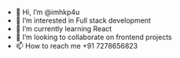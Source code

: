 - 👋 Hi, I’m @imhkp4u
- 👀 I’m interested in Full stack development
- 🌱 I’m currently learning React
- 💞️ I’m looking to collaborate on frontend projects
- 📫 How to reach me +91 7278656823

<!---
imhkp4u/imhkp4u is a ✨ special ✨ repository because its `README.md` (this file) appears on your GitHub profile.
You can click the Preview link to take a look at your changes.
--->
